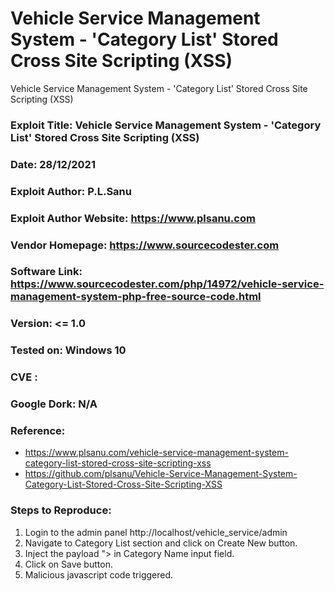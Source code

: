 # Vehicle Service Management System - 'Category List' Stored Cross Site Scripting (XSS)
Vehicle Service Management System - 'Category List' Stored Cross Site Scripting (XSS)

### Exploit Title: Vehicle Service Management System - 'Category List' Stored Cross Site Scripting (XSS)
### Date: 28/12/2021
### Exploit Author: P.L.Sanu
### Exploit Author Website: https://www.plsanu.com
### Vendor Homepage: https://www.sourcecodester.com
### Software Link: https://www.sourcecodester.com/php/14972/vehicle-service-management-system-php-free-source-code.html
### Version: <= 1.0
### Tested on: Windows 10
### CVE : 
### Google Dork: N/A
### Reference: 
- https://www.plsanu.com/vehicle-service-management-system-category-list-stored-cross-site-scripting-xss
- https://github.com/plsanu/Vehicle-Service-Management-System-Category-List-Stored-Cross-Site-Scripting-XSS

### Steps to Reproduce:
1. Login to the admin panel http://localhost/vehicle_service/admin
2. Navigate to Category List section and click on Create New button. 
3. Inject the payload "><script>alert(document.cookie)</script> in Category Name input field.
4. Click on Save button.
5. Malicious javascript code triggered.
